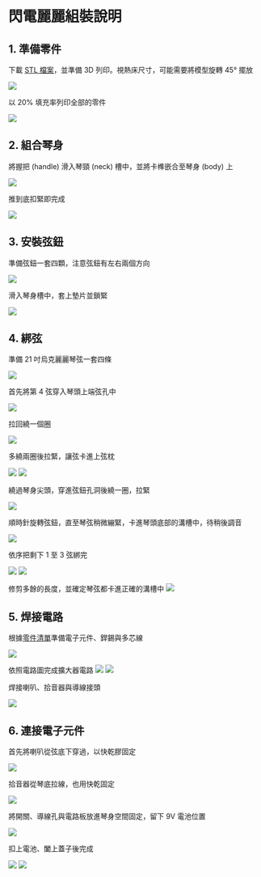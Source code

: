 # 閃電麗麗組裝說明

## 1. 準備零件 

下載 [STL 檔案](https://github.com/UkuleleDesign/LightningUke/tree/master/stl)，並準備 3D 列印。視熱床尺寸，可能需要將模型旋轉 45° 擺放

![](slic3r.png)

以 20% 填充率列印全部的零件

![](IMG_3761.jpg)
	
## 2. 組合琴身 

將握把 (handle) 滑入琴頸 (neck) 槽中，並將卡榫嵌合至琴身 (body) 上

![](assemble_body.jpg)

推到底扣緊即完成

![](IMG_3788.jpg)

## 3. 安裝弦鈕

準備弦鈕一套四顆，注意弦鈕有左右兩個方向

![](IMG_3799.jpg)

滑入琴身槽中，套上墊片並鎖緊

![](IMG_3805.jpg)

## 4. 綁弦

準備 21 吋烏克麗麗琴弦一套四條

![](IMG_3813.jpg)

首先將第 4 弦穿入琴頭上端弦孔中

![](IMG_3818.jpg)

拉回繞一個圈

![](IMG_3822.jpg)

多繞兩圈後拉緊，讓弦卡進上弦枕

![](IMG_3823.jpg)
![](IMG_3825.jpg)

繞過琴身尖頭，穿進弦鈕孔洞後繞一圈，拉緊

![](IMG_3836.jpg)

順時針旋轉弦鈕，直至琴弦稍微繃緊，卡進琴頭底部的溝槽中，待稍後調音

![](tuner.jpg)

依序把剩下 1 至 3 弦綁完

![](IMG_3853.jpg)
![](IMG_3844.jpg)

修剪多餘的長度，並確定琴弦都卡進正確的溝槽中
![](IMG_3858.jpg)

## 5. 焊接電路

根據[零件清單](https://github.com/UkuleleDesign/LightningUke/blob/master/ComponentList.md)準備電子元件、銲錫與多芯線

![](IMG_3865.jpg) 

依照電路圖完成擴大器電路
![](lm386-circuit.jpg)
![](IMG_3868.jpg)

焊接喇叭、拾音器與導線接頭

![](IMG_3872.jpg)

## 6. 連接電子元件 

首先將喇叭從弦底下穿過，以快乾膠固定

![](IMG_3875.jpg)

拾音器從琴底拉線，也用快乾固定

![](IMG_3880.jpg)

將開關、導線孔與電路板放進琴身空間固定，留下 9V 電池位置

![](IMG_3890.jpg)

扣上電池、闔上蓋子後完成

![](IMG_3922.jpg)
![](IMG_3900.jpg)